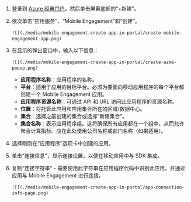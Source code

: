 1. 登录到 [Azure 经典门户](https://manage.windowsazure.com)，然后单击屏幕底部的“+新建”。
2. 依次单击“应用服务”、“Mobile Engagement”和“创建”。
   
       ![](./media/mobile-engagement-create-app-in-portal/create-mobile-engagement-app.png)
3. 在显示的弹出窗口中，输入以下信息：
   
       ![](./media/mobile-engagement-create-app-in-portal/create-azme-popup.png)
   
   * **应用程序名称**：应用程序的名称。
   * **平台**：适用于应用的目标平台。必须为要面向移动应用程序的每个平台都创建一个 Mobile Engagement 应用。
   * **应用程序资源名称**：可通过 API 和 URL 访问此应用程序的资源名称。
   * **位置**：将托管此应用和应用集合所在的区域/数据中心。
   * **集合**：选择之前创建的集合或选择“新建集合”。
   * **集合名称**：表示应用程序组。这将确保所有应用都在一个组中，从而允许聚合计算指标。应在此处使用公司名称或部门名称（如果适用）。
4. 选择刚刚在“应用程序”选项卡中创建的应用。
5. 单击“连接信息”，显示连接设置，以便在移动应用中与 SDK 集成。
6. 复制“连接字符串” - 需要使用此字符串在应用程序代码中识别此应用，并通过应用与 Mobile Engagement 进行连接。
   
       ![](./media/mobile-engagement-create-app-in-portal/app-connection-info-page.png)

<!---HONumber=AcomDC_0921_2016-->